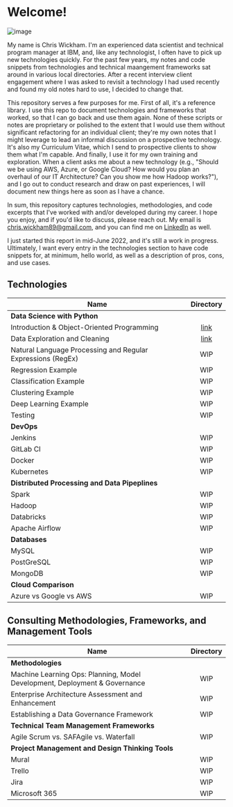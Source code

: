 # Welcome! 

![image](https://user-images.githubusercontent.com/28079568/174338359-b53eaf9e-9060-45f9-ac77-352da29c0cb5.png)

My name is Chris Wickham. I'm an experienced data scientist and technical program manager at IBM, and, like any technologist, I often have to pick up new technologies quickly. For the past few years, my notes and code snippets from technologies and technical maangement frameworks sat around in various local directories. After a recent interview client engagement where I was asked to revisit a technology I had used recently and found my old notes hard to use, I decided to change that. 

This repository serves a few purposes for me. First of all, it's a reference library. I use this repo to document technologies and frameworks that worked, so that I can go back and use them again. None of these scripts or notes are proprietary or polished to the extent that I would use them without significant refactoring for an individual client; they're my own notes that I might leverage to lead an informal discussion on a prospective technology. It's also my Curriculum Vitae, which I send to prospective clients to show them what I'm capable. And finally, I use it for my own training and exploration. When a client asks me about a new technology (e.g., "Should we be using AWS, Azure, or Google Cloud? How would you plan an overhaul of our IT Architecture? Can you show me how Hadoop works?"), and I go out to conduct research and draw on past experiences, I will document new things here as soon as I have a chance.  

In sum, this repository captures technologies, methodologies, and code excerpts that I've worked with and/or developed during my career. I hope you enjoy, and if you'd like to discuss, please reach out. My email is chris.wickham89@gmail.com, and you can find me on [LinkedIn](https://www.linkedin.com/in/chriswickham100/) as well. 

I just started this report in mid-June 2022, and it's still a work in progress. Ultimately, I want every entry in the technologies section to have code snippets for, at minimum, hello world, as well as a description of pros, cons, and use cases. 

## Technologies
| Name        | Directory   
| ------------- |:-------------:| 
| **Data Science with Python**|
| Introduction & Object-Oriented Programming | [link](Technologies/Python_OOP.ipynb) |
| Data Exploration and Cleaning| [link](Technologies/Pandas_Numpy/Pandas_Numpy.ipynb)  |
| Natural Language Processing and Regular Expressions (RegEx) | WIP  |
| Regression Example | WIP  |
| Classification Example | WIP  |
| Clustering Example | WIP  |
| Deep Learning Example | WIP  |
| Testing | WIP |
| **DevOps**||
| Jenkins| WIP  |
| GitLab CI | WIP |
| Docker | WIP |
| Kubernetes| WIP |
| **Distributed Processing and Data Pipeplines** ||
| Spark| WIP |
| Hadoop | WIP |
| Databricks | WIP|
| Apache Airflow| WIP  |
| **Databases** ||
| MySQL| WIP |
| PostGreSQL | WIP |
| MongoDB | WIP |
| **Cloud Comparison**||
| Azure vs Google vs AWS| WIP |





## Consulting Methodologies, Frameworks, and Management Tools
| Name        | Directory   
| ------------- |:-------------:| 
| **Methodologies** ||
| Machine Learning Ops: Planning, Model Development, Deployment & Governance| WIP |
| Enterprise Architecture Assessment and Enhancement| WIP |
| Establishing a Data Governance Framework| WIP |
| **Technical Team Management Frameworks**||
| Agile Scrum vs. SAFAgile vs. Waterfall | WIP |
| **Project Management and Design Thinking Tools**||
| Mural | WIP  |
| Trello | WIP |
| Jira | WIP  |
| Microsoft 365| WIP  |
